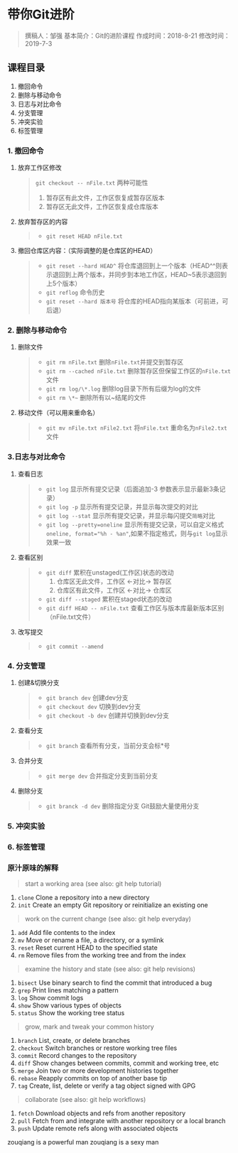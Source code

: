 # 带你Git进阶

> 撰稿人：邹强
> 基本简介：Git的进阶课程
> 作成时间：2018-8-21
> 修改时间：2019-7-3

## 课程目录

1. 撤回命令
2. 删除与移动命令
3. 日志与对比命令
4. 分支管理
5. 冲突实验
6. 标签管理

### 1. 撤回命令

1. 放弃工作区修改
    > `git checkout -- nFile.txt`
    > 两种可能性
    >  1. 暂存区有此文件，工作区恢复成暂存区版本
    >  2. 暂存区无此文件，工作区恢复成仓库版本

2. 放弃暂存区的内容
    > - `git reset HEAD nFile.txt`

3. 撤回仓库区内容：（实际调整的是仓库区的HEAD）
    > - `git reset --hard HEAD^` 将仓库退回到上一个版本（HEAD^^则表示退回到上两个版本，并同步到本地工作区，HEAD~5表示退回到上5个版本）
    > - `git reflog` 命令历史
    > - `git reset --hard 版本号` 将仓库的HEAD指向某版本（可前进，可后退）

### 2. 删除与移动命令

1. 删除文件
    > - `git rm nFile.txt` 删除`nFile.txt`并提交到暂存区
    > - `git rm --cached nFile.txt` 删除暂存区但保留工作区的`nFile.txt`文件
    > - `git rm log/\*.log` 删除log目录下所有后缀为log的文件
    > - `git rm \*~` 删除所有以~结尾的文件

2. 移动文件（可以用来重命名）
    > - `git mv nFile.txt nFile2.txt` 将`nFile.txt` 重命名为`nFile2.txt`文件

### 3.日志与对比命令

1. 查看日志
    > - `git log` 显示所有提交记录（后面追加-3 参数表示显示最新3条记录）
    > - `git log -p` 显示所有提交记录，并显示每次提交的对比
    > - `git log --stat` 显示所有提交记录，并显示每闪提交`简略`对比
    > - `git log --pretty=oneline` 显示所有提交记录，可以自定义格式`oneline, format="%h - %an"`,如果不指定格式，则与`git log`显示效果一致

2. 查看区别
    > - `git diff` 累积在unstaged(工作区)状态的改动
    >    1. 仓库区无此文件，工作区 <-对比-> 暂存区
    >    2. 仓库区有此文件，工作区 <-对比-> 仓库区
    > - `git diff --staged` 累积在staged状态的改动
    > - `git diff HEAD -- nFile.txt` 查看工作区与版本库最新版本区别（nFile.txt文件）

3. 改写提交
    > - `git commit --amend`

### 4. 分支管理

1. 创建&切换分支
    > - `git branch dev` 创建dev分支
    > - `git checkout dev` 切换到dev分支
    > - `git checkout -b dev` 创建并切换到dev分支
2. 查看分支
    > - `git branch` 查看所有分支，当前分支会标*号
3. 合并分支
    > - `git merge dev` 合并指定分支到当前分支
4. 删除分支
    > - `git branck -d dev` 删除指定分支
Git鼓励大量使用分支

### 5. 冲突实验

### 6. 标签管理

### 原汁原味的解释

> start a working area (see also: git help tutorial)

   1. `clone`      Clone a repository into a new directory
   2. `init`       Create an empty Git repository or reinitialize an existing one

> work on the current change (see also: git help everyday)

   1. `add`        Add file contents to the index
   2. `mv`         Move or rename a file, a directory, or a symlink
   3. `reset`      Reset current HEAD to the specified state
   4. `rm`         Remove files from the working tree and from the index

> examine the history and state (see also: git help revisions)

   1. `bisect`     Use binary search to find the commit that introduced a bug
   2. `grep`       Print lines matching a pattern
   3. `log`        Show commit logs
   4. `show`       Show various types of objects
   5. `status`     Show the working tree status

> grow, mark and tweak your common history

   1. `branch`     List, create, or delete branches
   2. `checkout`   Switch branches or restore working tree files
   3. `commit`     Record changes to the repository
   4. `diff`       Show changes between commits, commit and working tree, etc
   5. `merge`      Join two or more development histories together
   6. `rebase`     Reapply commits on top of another base tip
   7. `tag`        Create, list, delete or verify a tag object signed with GPG

> collaborate (see also: git help workflows)

   1. `fetch`      Download objects and refs from another repository
   2. `pull`       Fetch from and integrate with another repository or a local branch
   3. `push`       Update remote refs along with associated objects

zouqiang is a powerful man
zouqiang is a sexy man
